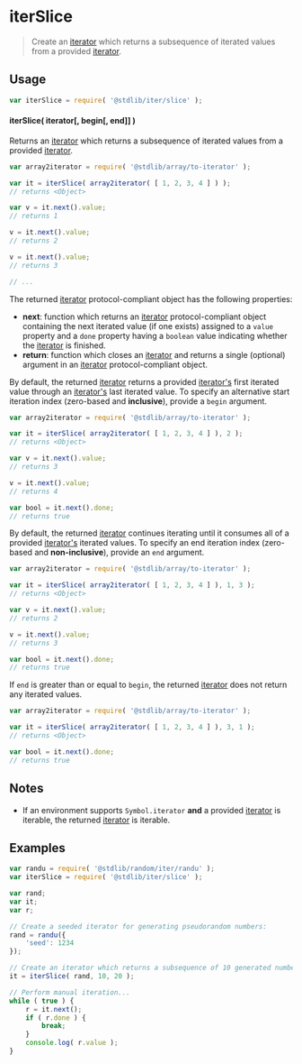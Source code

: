 <!--

@license Apache-2.0

Copyright (c) 2019 The Stdlib Authors.

Licensed under the Apache License, Version 2.0 (the "License");
you may not use this file except in compliance with the License.
You may obtain a copy of the License at

   http://www.apache.org/licenses/LICENSE-2.0

Unless required by applicable law or agreed to in writing, software
distributed under the License is distributed on an "AS IS" BASIS,
WITHOUT WARRANTIES OR CONDITIONS OF ANY KIND, either express or implied.
See the License for the specific language governing permissions and
limitations under the License.

-->

# iterSlice

> Create an [iterator][mdn-iterator-protocol] which returns a subsequence of iterated values from a provided [iterator][mdn-iterator-protocol].

<!-- Section to include introductory text. Make sure to keep an empty line after the intro `section` element and another before the `/section` close. -->

<section class="intro">

</section>

<!-- /.intro -->

<!-- Package usage documentation. -->

<section class="usage">

## Usage

```javascript
var iterSlice = require( '@stdlib/iter/slice' );
```

#### iterSlice( iterator\[, begin\[, end]] )

Returns an [iterator][mdn-iterator-protocol] which returns a subsequence of iterated values from a provided [iterator][mdn-iterator-protocol].

```javascript
var array2iterator = require( '@stdlib/array/to-iterator' );

var it = iterSlice( array2iterator( [ 1, 2, 3, 4 ] ) );
// returns <Object>

var v = it.next().value;
// returns 1

v = it.next().value;
// returns 2

v = it.next().value;
// returns 3

// ...
```

The returned [iterator][mdn-iterator-protocol] protocol-compliant object has the following properties:

-   **next**: function which returns an [iterator][mdn-iterator-protocol] protocol-compliant object containing the next iterated value (if one exists) assigned to a `value` property and a `done` property having a `boolean` value indicating whether the [iterator][mdn-iterator-protocol] is finished.
-   **return**: function which closes an [iterator][mdn-iterator-protocol] and returns a single (optional) argument in an [iterator][mdn-iterator-protocol] protocol-compliant object.

By default, the returned [iterator][mdn-iterator-protocol] returns a provided [iterator's][mdn-iterator-protocol] first iterated value through an [iterator's][mdn-iterator-protocol] last iterated value. To specify an alternative start iteration index (zero-based and **inclusive**), provide a `begin` argument.

```javascript
var array2iterator = require( '@stdlib/array/to-iterator' );

var it = iterSlice( array2iterator( [ 1, 2, 3, 4 ] ), 2 );
// returns <Object>

var v = it.next().value;
// returns 3

v = it.next().value;
// returns 4

var bool = it.next().done;
// returns true
```

By default, the returned [iterator][mdn-iterator-protocol] continues iterating until it consumes all of a provided [iterator's][mdn-iterator-protocol] iterated values. To specify an end iteration index (zero-based and **non-inclusive**), provide an `end` argument.

```javascript
var array2iterator = require( '@stdlib/array/to-iterator' );

var it = iterSlice( array2iterator( [ 1, 2, 3, 4 ] ), 1, 3 );
// returns <Object>

var v = it.next().value;
// returns 2

v = it.next().value;
// returns 3

var bool = it.next().done;
// returns true
```

If `end` is greater than or equal to `begin`, the returned [iterator][mdn-iterator-protocol] does not return any iterated values.

```javascript
var array2iterator = require( '@stdlib/array/to-iterator' );

var it = iterSlice( array2iterator( [ 1, 2, 3, 4 ] ), 3, 1 );
// returns <Object>

var bool = it.next().done;
// returns true
```

</section>

<!-- /.usage -->

<!-- Package usage notes. Make sure to keep an empty line after the `section` element and another before the `/section` close. -->

<section class="notes">

## Notes

-   If an environment supports `Symbol.iterator` **and** a provided [iterator][mdn-iterator-protocol] is iterable, the returned [iterator][mdn-iterator-protocol] is iterable.

</section>

<!-- /.notes -->

<!-- Package usage examples. -->

<section class="examples">

## Examples

<!-- eslint no-undef: "error" -->

```javascript
var randu = require( '@stdlib/random/iter/randu' );
var iterSlice = require( '@stdlib/iter/slice' );

var rand;
var it;
var r;

// Create a seeded iterator for generating pseudorandom numbers:
rand = randu({
    'seed': 1234
});

// Create an iterator which returns a subsequence of 10 generated numbers:
it = iterSlice( rand, 10, 20 );

// Perform manual iteration...
while ( true ) {
    r = it.next();
    if ( r.done ) {
        break;
    }
    console.log( r.value );
}
```

</section>

<!-- /.examples -->

<!-- Section to include cited references. If references are included, add a horizontal rule *before* the section. Make sure to keep an empty line after the `section` element and another before the `/section` close. -->

<section class="references">

</section>

<!-- /.references -->

<!-- Section for all links. Make sure to keep an empty line after the `section` element and another before the `/section` close. -->

<section class="links">

[mdn-iterator-protocol]: https://developer.mozilla.org/en-US/docs/Web/JavaScript/Reference/Iteration_protocols#The_iterator_protocol

</section>

<!-- /.links -->
